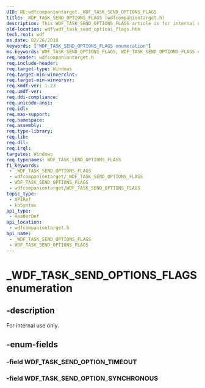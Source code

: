 ```yaml
---
UID: NE:wdfcompaniontarget._WDF_TASK_SEND_OPTIONS_FLAGS
title: _WDF_TASK_SEND_OPTIONS_FLAGS (wdfcompaniontarget.h)
description: This WDF_TASK_SEND_OPTIONS_FLAGS article is for internal use only.
old-location: wdf\wdf_task_send_options_flags.htm
tech.root: wdf
ms.date: 02/26/2018
keywords: ["WDF_TASK_SEND_OPTIONS_FLAGS enumeration"]
ms.keywords: WDF_TASK_SEND_OPTIONS_FLAGS, WDF_TASK_SEND_OPTIONS_FLAGS enumeration, WDF_TASK_SEND_OPTION_SYNCHRONOUS, WDF_TASK_SEND_OPTION_TIMEOUT, _WDF_TASK_SEND_OPTIONS_FLAGS, wdf.wdf_task_send_options_flags, wdfcompaniontarget/WDF_TASK_SEND_OPTIONS_FLAGS, wdfcompaniontarget/WDF_TASK_SEND_OPTION_SYNCHRONOUS, wdfcompaniontarget/WDF_TASK_SEND_OPTION_TIMEOUT
req.header: wdfcompaniontarget.h
req.include-header: 
req.target-type: Windows
req.target-min-winverclnt: 
req.target-min-winversvr: 
req.kmdf-ver: 1.23
req.umdf-ver: 
req.ddi-compliance: 
req.unicode-ansi: 
req.idl: 
req.max-support: 
req.namespace: 
req.assembly: 
req.type-library: 
req.lib: 
req.dll: 
req.irql: 
targetos: Windows
req.typenames: WDF_TASK_SEND_OPTIONS_FLAGS
f1_keywords:
 - _WDF_TASK_SEND_OPTIONS_FLAGS
 - wdfcompaniontarget/_WDF_TASK_SEND_OPTIONS_FLAGS
 - WDF_TASK_SEND_OPTIONS_FLAGS
 - wdfcompaniontarget/WDF_TASK_SEND_OPTIONS_FLAGS
topic_type:
 - APIRef
 - kbSyntax
api_type:
 - HeaderDef
api_location:
 - wdfcompaniontarget.h
api_name:
 - _WDF_TASK_SEND_OPTIONS_FLAGS
 - WDF_TASK_SEND_OPTIONS_FLAGS
---
```


# _WDF_TASK_SEND_OPTIONS_FLAGS enumeration


## -description

For internal use only.

## -enum-fields

### -field WDF_TASK_SEND_OPTION_TIMEOUT

### -field WDF_TASK_SEND_OPTION_SYNCHRONOUS

